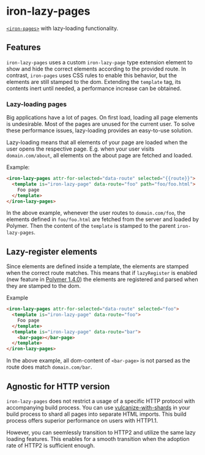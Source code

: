 # iron-lazy-pages

[`<iron-pages>`](https://github.com/PolymerElements/iron-pages) with lazy-loading functionality.


## Features

`iron-lazy-pages` uses a custom `iron-lazy-page` type extension element to show and hide the
correct elements according to the provided route. In contrast, `iron-pages`
uses CSS rules to enable this behavior, but the elements are still stamped
to the dom. Extending the `template` tag, its contents inert until needed, a performance increase can be obtained.

### Lazy-loading pages

Big applications have a lot of pages. On first load, loading all page elements
is undesirable. Most of the pages are unused for the current user. To solve
these performance issues, lazy-loading provides an easy-to-use solution.

Lazy-loading means that all elements of your page are loaded when the user
opens the respective page. E.g. when your user visits `domain.com/about`, all
elements on the about page are fetched and loaded.

Example:
```html
<iron-lazy-pages attr-for-selected="data-route" selected="{{route}}">
  <template is="iron-lazy-page" data-route="foo" path="foo/foo.html">
    Foo page
  </template>
</iron-lazy-pages>
```
In the above example, whenever the user routes to `domain.com/foo`, the elements defined
in `foo/foo.html` are fetched from the server and loaded by Polymer. Then the
content of the `template` is stamped to the parent `iron-lazy-pages`.

## Lazy-register elements

Since elements are defined inside a template, the elements are stamped when the
correct route matches. This means that if `lazyRegister` is enabled
(new feature in [Polymer 1.4.0](https://github.com/Polymer/polymer/releases/tag/v1.4.0))
the elements are registered and parsed when they are stamped to the dom.

Example
```html
<iron-lazy-pages attr-for-selected="data-route" selected="foo">
  <template is="iron-lazy-page" data-route="foo">
    Foo page
  </template>
  <template is="iron-lazy-page" data-route="bar">
    <bar-page></bar-page>
  </template>
</iron-lazy-pages>
```
In the above example, all dom-content of `<bar-page>` is not parsed as the route
does match `domain.com/bar`.

## Agnostic for HTTP version

`iron-lazy-pages` does not restrict a usage of a specific HTTP protocol with
accompanying build process. You can use [vulcanize-with-shards](https://github.com/PolymerLabs/web-component-shards) in
your build process to shard all pages into separate HTML imports. This build
process offers superior performance on users with HTTP1.1.

However, you can seemlessly transition to HTTP2 and utilize the same lazy
loading features. This enables for a smooth transition when the adoption rate
of HTTP2 is sufficient enough.
